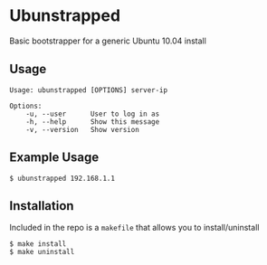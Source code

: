 Ubunstrapped
======
Basic bootstrapper for a generic Ubuntu 10.04 install

Usage
-----
    Usage: ubunstrapped [OPTIONS] server-ip

    Options:
        -u, --user      User to log in as
        -h, --help      Show this message
        -v, --version   Show version

Example Usage
-------------
    $ ubunstrapped 192.168.1.1

Installation
---------------------------------
Included in the repo is a `makefile` that allows you to install/uninstall 

    $ make install
    $ make uninstall
